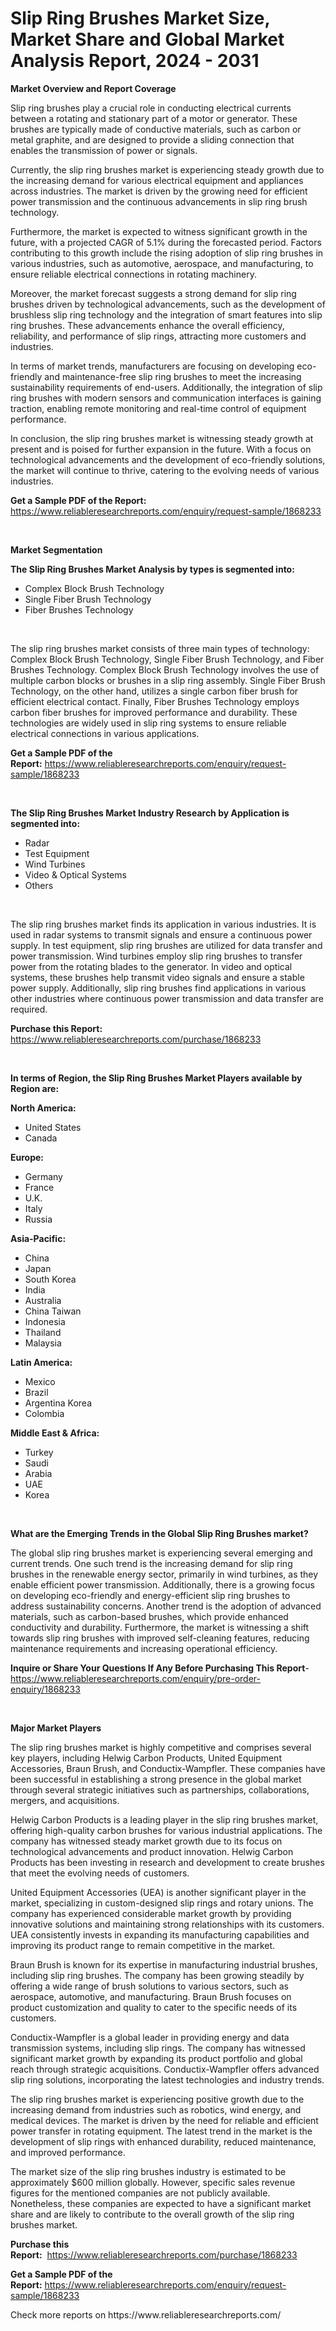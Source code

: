 <p><h1>Slip Ring Brushes Market Size, Market Share and Global Market Analysis Report, 2024 - 2031</h1></p><p><strong>Market Overview and Report Coverage</strong></p>
<p><p>Slip ring brushes play a crucial role in conducting electrical currents between a rotating and stationary part of a motor or generator. These brushes are typically made of conductive materials, such as carbon or metal graphite, and are designed to provide a sliding connection that enables the transmission of power or signals.</p><p>Currently, the slip ring brushes market is experiencing steady growth due to the increasing demand for various electrical equipment and appliances across industries. The market is driven by the growing need for efficient power transmission and the continuous advancements in slip ring brush technology.</p><p>Furthermore, the market is expected to witness significant growth in the future, with a projected CAGR of 5.1% during the forecasted period. Factors contributing to this growth include the rising adoption of slip ring brushes in various industries, such as automotive, aerospace, and manufacturing, to ensure reliable electrical connections in rotating machinery.</p><p>Moreover, the market forecast suggests a strong demand for slip ring brushes driven by technological advancements, such as the development of brushless slip ring technology and the integration of smart features into slip ring brushes. These advancements enhance the overall efficiency, reliability, and performance of slip rings, attracting more customers and industries.</p><p>In terms of market trends, manufacturers are focusing on developing eco-friendly and maintenance-free slip ring brushes to meet the increasing sustainability requirements of end-users. Additionally, the integration of slip ring brushes with modern sensors and communication interfaces is gaining traction, enabling remote monitoring and real-time control of equipment performance.</p><p>In conclusion, the slip ring brushes market is witnessing steady growth at present and is poised for further expansion in the future. With a focus on technological advancements and the development of eco-friendly solutions, the market will continue to thrive, catering to the evolving needs of various industries.</p></p>
<p><strong>Get a Sample PDF of the Report:</strong> <a href="https://www.reliableresearchreports.com/enquiry/request-sample/1868233">https://www.reliableresearchreports.com/enquiry/request-sample/1868233</a></p>
<p>&nbsp;</p>
<p><strong>Market Segmentation</strong></p>
<p><strong>The Slip Ring Brushes Market Analysis by types is segmented into:</strong></p>
<p><ul><li>Complex Block Brush Technology</li><li>Single Fiber Brush Technology</li><li>Fiber Brushes Technology</li></ul></p>
<p>&nbsp;</p>
<p><p>The slip ring brushes market consists of three main types of technology: Complex Block Brush Technology, Single Fiber Brush Technology, and Fiber Brushes Technology. Complex Block Brush Technology involves the use of multiple carbon blocks or brushes in a slip ring assembly. Single Fiber Brush Technology, on the other hand, utilizes a single carbon fiber brush for efficient electrical contact. Finally, Fiber Brushes Technology employs carbon fiber brushes for improved performance and durability. These technologies are widely used in slip ring systems to ensure reliable electrical connections in various applications.</p></p>
<p><strong>Get a Sample PDF of the Report:</strong>&nbsp;<a href="https://www.reliableresearchreports.com/enquiry/request-sample/1868233">https://www.reliableresearchreports.com/enquiry/request-sample/1868233</a></p>
<p>&nbsp;</p>
<p><strong>The Slip Ring Brushes Market Industry Research by Application is segmented into:</strong></p>
<p><ul><li>Radar</li><li>Test Equipment</li><li>Wind Turbines</li><li>Video & Optical Systems</li><li>Others</li></ul></p>
<p>&nbsp;</p>
<p><p>The slip ring brushes market finds its application in various industries. It is used in radar systems to transmit signals and ensure a continuous power supply. In test equipment, slip ring brushes are utilized for data transfer and power transmission. Wind turbines employ slip ring brushes to transfer power from the rotating blades to the generator. In video and optical systems, these brushes help transmit video signals and ensure a stable power supply. Additionally, slip ring brushes find applications in various other industries where continuous power transmission and data transfer are required.</p></p>
<p><strong>Purchase this Report:</strong>&nbsp; <a href="https://www.reliableresearchreports.com/purchase/1868233">https://www.reliableresearchreports.com/purchase/1868233</a></p>
<p>&nbsp;</p>
<p><strong>In terms of Region, the Slip Ring Brushes Market Players available by Region are:</strong></p>
<p>
    <p> <strong> North America: </strong>
        <ul>
            <li>United States</li>
            <li>Canada</li>
        </ul>
        </p> 
    <p> <strong> Europe: </strong>
        <ul>
            <li>Germany</li>
            <li>France</li>
            <li>U.K.</li>
            <li>Italy</li>
            <li>Russia</li>
        </ul>
        </p> 
    <p> <strong> Asia-Pacific: </strong>
        <ul>
            <li>China</li>
            <li>Japan</li>
            <li>South Korea</li>
            <li>India</li>
            <li>Australia</li>
            <li>China Taiwan</li>
            <li>Indonesia</li>
            <li>Thailand</li>
            <li>Malaysia</li>
        </ul>
        </p> 
    <p> <strong> Latin America: </strong>
        <ul>
            <li>Mexico</li>
            <li>Brazil</li>
            <li>Argentina Korea</li>
            <li>Colombia</li>
        </ul>
        </p> 
    <p> <strong> Middle East & Africa: </strong>
        <ul>
            <li>Turkey</li>
            <li>Saudi</li>
            <li>Arabia</li>
            <li>UAE</li>
            <li>Korea</li>
        </ul>
    </p>
    </p>
<p>&nbsp;</p>
<p><strong>What are the Emerging Trends in the Global Slip Ring Brushes market?</strong></p>
<p><p>The global slip ring brushes market is experiencing several emerging and current trends. One such trend is the increasing demand for slip ring brushes in the renewable energy sector, primarily in wind turbines, as they enable efficient power transmission. Additionally, there is a growing focus on developing eco-friendly and energy-efficient slip ring brushes to address sustainability concerns. Another trend is the adoption of advanced materials, such as carbon-based brushes, which provide enhanced conductivity and durability. Furthermore, the market is witnessing a shift towards slip ring brushes with improved self-cleaning features, reducing maintenance requirements and increasing operational efficiency.</p></p>
<p><strong>Inquire or Share Your Questions If Any Before Purchasing This Report</strong>- <a href="https://www.reliableresearchreports.com/enquiry/pre-order-enquiry/1868233">https://www.reliableresearchreports.com/enquiry/pre-order-enquiry/1868233</a></p>
<p>&nbsp;</p>
<p><strong>Major Market Players</strong></p>
<p><p>The slip ring brushes market is highly competitive and comprises several key players, including Helwig Carbon Products, United Equipment Accessories, Braun Brush, and Conductix-Wampfler. These companies have been successful in establishing a strong presence in the global market through several strategic initiatives such as partnerships, collaborations, mergers, and acquisitions.</p><p>Helwig Carbon Products is a leading player in the slip ring brushes market, offering high-quality carbon brushes for various industrial applications. The company has witnessed steady market growth due to its focus on technological advancements and product innovation. Helwig Carbon Products has been investing in research and development to create brushes that meet the evolving needs of customers.</p><p>United Equipment Accessories (UEA) is another significant player in the market, specializing in custom-designed slip rings and rotary unions. The company has experienced considerable market growth by providing innovative solutions and maintaining strong relationships with its customers. UEA consistently invests in expanding its manufacturing capabilities and improving its product range to remain competitive in the market.</p><p>Braun Brush is known for its expertise in manufacturing industrial brushes, including slip ring brushes. The company has been growing steadily by offering a wide range of brush solutions to various sectors, such as aerospace, automotive, and manufacturing. Braun Brush focuses on product customization and quality to cater to the specific needs of its customers.</p><p>Conductix-Wampfler is a global leader in providing energy and data transmission systems, including slip rings. The company has witnessed significant market growth by expanding its product portfolio and global reach through strategic acquisitions. Conductix-Wampfler offers advanced slip ring solutions, incorporating the latest technologies and industry trends.</p><p>The slip ring brushes market is experiencing positive growth due to the increasing demand from industries such as robotics, wind energy, and medical devices. The market is driven by the need for reliable and efficient power transfer in rotating equipment. The latest trend in the market is the development of slip rings with enhanced durability, reduced maintenance, and improved performance.</p><p>The market size of the slip ring brushes industry is estimated to be approximately $600 million globally. However, specific sales revenue figures for the mentioned companies are not publicly available. Nonetheless, these companies are expected to have a significant market share and are likely to contribute to the overall growth of the slip ring brushes market.</p></p>
<p><strong>Purchase this Report:</strong>&nbsp;&nbsp;<a href="https://www.reliableresearchreports.com/purchase/1868233">https://www.reliableresearchreports.com/purchase/1868233</a></p>
<p></p>
<p><strong>Get a Sample PDF of the Report:</strong>&nbsp;<a href="https://www.reliableresearchreports.com/enquiry/request-sample/1868233">https://www.reliableresearchreports.com/enquiry/request-sample/1868233</a></p>
<p>Check more reports on https://www.reliableresearchreports.com/</p>